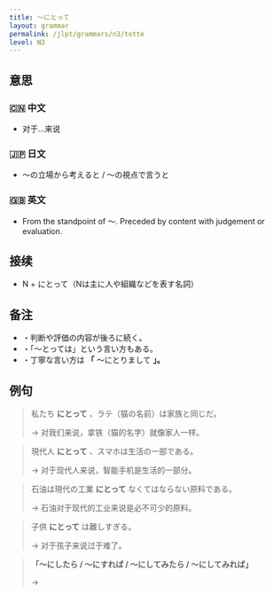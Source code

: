 ```yaml
---
title: 〜にとって
layout: grammar
permalink: /jlpt/grammars/n3/totte
level: N3
---
```


## 意思

### 🇨🇳 中文

- 对于...来说

### 🇯🇵 日文

- 〜の立場から考えると / 〜の視点で言うと

### 🇬🇧 英文

- From the standpoint of 〜. Preceded by content with judgement or evaluation.

## 接续

- N + にとって（Nは主に人や組織などを表す名詞）

## 备注

- ・判断や評価の内容が後ろに続く。
- ・「〜とっては」という言い方もある。
- ・丁寧な言い方は **「** 〜にとりまして **」。**

## 例句

> 私たち **にとって** 、ラテ（猫の名前）は家族と同じだ。
>
> → 对我们来说，拿铁（猫的名字）就像家人一样。

> 現代人 **にとって** 、スマホは生活の一部である。
>
> → 对于现代人来说，智能手机是生活的一部分。

> 石油は現代の工業 **にとって** なくてはならない原料である。
>
> → 石油对于现代的工业来说是必不可少的原料。

> 子供 **にとって** は難しすぎる。
>
> → 对于孩子来说过于难了。

> **「～にしたら / ～にすれば / ～にしてみたら / ～にしてみれば」**
>
> → 


